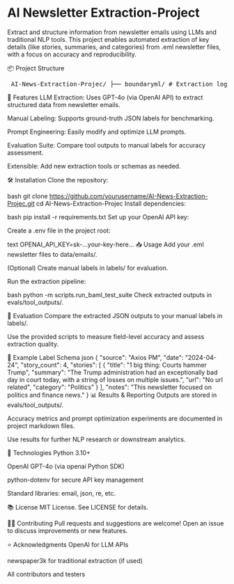 # AI Newsletter Extraction-Project
Extract and structure information from newsletter emails using LLMs and traditional NLP tools.
This project enables automated extraction of key details (like stories, summaries, and categories) from .eml newsletter files, with a focus on accuracy and reproducibility.

📦 Project Structure
<pre> AI-News-Extraction-Projec/ ├── boundaryml/ # Extraction logic (BoundaryML, LLM prompts) │ ├── __init__.py │ ├── email_extraction.py │ └── email_extractor.py ├── data/ │ └── emails/ # Raw .eml newsletter files │ └── email_01.eml ├── evals/ │ └── tool_outputs/ # Extracted JSON outputs from tools ├── labels/ # Manual ground-truth labels for evaluation │ ├── email_01.json │ ├── email_02.json │ └── email_03.json ├── scripts/ # Runner and test scripts │ ├── run_baml_test_suite.py │ ├── test_baml.py │ └── test_newspaper.py ├── tests/ │ └── baml_tests.py ├── .gitignore ├── README.md ├── requirements.txt └── Takeout\ Mail/ # (Optional: Google Takeout raw mail backup) </pre>
🚀 Features
LLM Extraction: Uses GPT-4o (via OpenAI API) to extract structured data from newsletter emails.

Manual Labeling: Supports ground-truth JSON labels for benchmarking.

Prompt Engineering: Easily modify and optimize LLM prompts.

Evaluation Suite: Compare tool outputs to manual labels for accuracy assessment.

Extensible: Add new extraction tools or schemas as needed.

🛠️ Installation
Clone the repository:

bash
git clone https://github.com/yourusername/AI-News-Extraction-Projec.git
cd AI-News-Extraction-Projec
Install dependencies:

bash
pip install -r requirements.txt
Set up your OpenAI API key:

Create a .env file in the project root:

text
OPENAI_API_KEY=sk-...your-key-here...
📥 Usage
Add your .eml newsletter files to data/emails/.

(Optional) Create manual labels in labels/ for evaluation.

Run the extraction pipeline:

bash
python -m scripts.run_baml_test_suite
Check extracted outputs in evals/tool_outputs/.

🧪 Evaluation
Compare the extracted JSON outputs to your manual labels in labels/.

Use the provided scripts to measure field-level accuracy and assess extraction quality.

📝 Example Label Schema
json
{
  "source": "Axios PM",
  "date": "2024-04-24",
  "story_count": 4,
  "stories": [
    {
      "title": "1 big thing: Courts hammer Trump",
      "summary": "The Trump administration had an exceptionally bad day in court today, with a string of losses on multiple issues.",
      "url": "No url related",
      "category": "Politics"
    }
  ],
  "notes": "This newsletter focused on politics and finance news."
}
📊 Results & Reporting
Outputs are stored in evals/tool_outputs/.

Accuracy metrics and prompt optimization experiments are documented in project markdown files.

Use results for further NLP research or downstream analytics.

🤖 Technologies
Python 3.10+

OpenAI GPT-4o (via openai Python SDK)

python-dotenv for secure API key management

Standard libraries: email, json, re, etc.

📚 License
MIT License.
See LICENSE for details.

🙋‍♂️ Contributing
Pull requests and suggestions are welcome!
Open an issue to discuss improvements or new features.

⭐ Acknowledgments
OpenAI for LLM APIs

newspaper3k for traditional extraction (if used)

All contributors and testers
